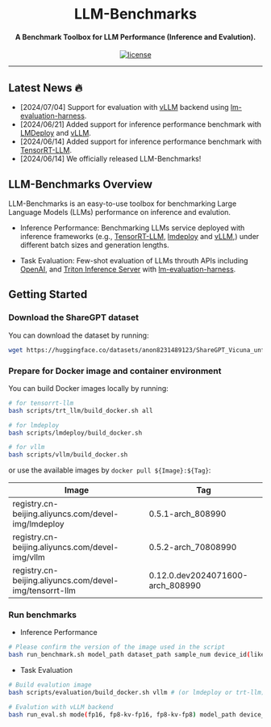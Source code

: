<div align="center">

LLM-Benchmarks
===========================
<h4> A Benchmark Toolbox for LLM Performance (Inference and Evalution).</h4>

[![license](https://img.shields.io/badge/license-Apache%202-blue)](./LICENSE)

---
<div align="left">

## Latest News 🔥
- [2024/07/04] Support for evaluation with [vLLM](https://github.com/vllm-project/vllm/) backend using [lm-evaluation-harness](https://github.com/EleutherAI/lm-evaluation-harness).
- [2024/06/21] Added support for inference performance benchmark with [LMDeploy](https://github.com/InternLM/lmdeploy) and [vLLM](https://github.com/vllm-project/vllm/).
- [2024/06/14] Added support for inference performance benchmark with [TensorRT-LLM](https://github.com/NVIDIA/TensorRT-LLM).
- [2024/06/14] We officially released LLM-Benchmarks!


## LLM-Benchmarks Overview

LLM-Benchmarks is an easy-to-use toolbox for benchmarking Large Language Models (LLMs) performance on inference and evalution.

- Inference Performance: Benchmarking LLMs service deployed with inference frameworks (e.g., [TensorRT-LLM](https://github.com/NVIDIA/TensorRT-LLM), [lmdeploy](https://github.com/InternLM/lmdeploy) and [vLLM](https://github.com/vllm-project/vllm),) under different batch sizes and generation lengths.

- Task Evaluation: Few-shot evaluation of LLMs throuth APIs including [OpenAI](https://openai.com/), and [Triton Inference Server](https://github.com/triton-inference-server) with [lm-evaluation-harness](https://github.com/EleutherAI/lm-evaluation-harness).


## Getting Started

### Download the ShareGPT dataset

You can download the dataset by running:

```bash
wget https://huggingface.co/datasets/anon8231489123/ShareGPT_Vicuna_unfiltered/resolve/main/ShareGPT_V3_unfiltered_cleaned_split.json
```

### Prepare for Docker image and container environment

You can build Docker images locally by running:
```bash
# for tensorrt-llm
bash scripts/trt_llm/build_docker.sh all

# for lmdeploy
bash scripts/lmdeploy/build_docker.sh

# for vllm
bash scripts/vllm/build_docker.sh
```
or use the available images by `docker pull ${Image}:${Tag}`:

| Image                                                   | Tag                              |
|---------------------------------------------------------|----------------------------------|
| registry.cn-beijing.aliyuncs.com/devel-img/lmdeploy     | 0.5.1-arch_808990                |
| registry.cn-beijing.aliyuncs.com/devel-img/vllm         | 0.5.2-arch_70808990              |
| registry.cn-beijing.aliyuncs.com/devel-img/tensorrt-llm | 0.12.0.dev2024071600-arch_808990 |


### Run benchmarks

- Inference Performance
```bash
# Please confirm the version of the image used in the script
bash run_benchmark.sh model_path dataset_path sample_num device_id(like 0 or 0,1)

```

- Task Evaluation
```bash
# Build evalution image
bash scripts/evaluation/build_docker.sh vllm # (or lmdeploy or trt-llm)

# Evalution with vLLM backend
bash run_eval.sh mode(fp16, fp8-kv-fp16, fp8-kv-fp8) model_path device_id(like 0 or 0,1)"
```
